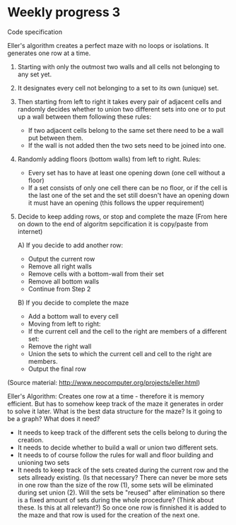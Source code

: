 # Weekly progress 3

Code specification

Eller's algorithm creates a perfect maze with no loops or isolations. It generates one row at a time. 
1. Starting with only the outmost two walls and all cells not belonging to any set yet.
2. It designates every cell not belonging to a set to its own (unique) set. 
3. Then starting from left to right it takes every pair of adjacent cells and randomly decides whether to union two different sets into one or to put up a wall between them following these rules:
    * If two adjacent cells belong to the same set there need to be a wall put between them.
    * If the wall is not added then the two sets need to be joined into one.
4. Randomly adding floors (bottom walls) from left to right. Rules:
    * Every set has to have at least one opening down (one cell without a floor)
    * If a set consists of only one cell there can be no floor, or if the cell is the last one of the set and the set still doesn't have an opening down it must have an opening (this follows the upper requirement)
5. Decide to keep adding rows, or stop and complete the maze (From here on down to the end of algoritm sepcification it is copy/paste from internet)
  
   A) If you decide to add another row:
     * Output the current row
     * Remove all right walls
     * Remove cells with a bottom-wall from their set
     * Remove all bottom walls
     * Continue from Step 2

   B) If you decide to complete the maze
     * Add a bottom wall to every cell
     * Moving from left to right:
     * If the current cell and the cell to the right are members of a different set:
     * Remove the right wall
     * Union the sets to which the current cell and cell to the right are members.
     * Output the final row
     
  (Source material: http://www.neocomputer.org/projects/eller.html)    



Eller's Algorithm:
Creates one row at a time - therefore it is memory efficient. But has to somehow keep track of the maze it generates in order to solve it later.
What is the best data structure for the maze? Is it going to be a graph? 
What does it need? 
* It needs to keep track of the different sets the cells belong to during the creation.
* It needs to decide whether to build a wall or union two different sets.
* It needs to of course follow the rules for wall and floor building and unioning two sets
* It needs to keep track of the sets created during the current row and the sets allready existing. (Is that necessary? There can never be more sets in one row than the size of the row (1), some sets will be eliminated during set union (2). Will the sets be "reused" after elimination so there is a fixed amount of sets during the whole procedure? (Think about these. Is this at all relevant?)
So once one row is finnished it is added to the maze and that row is used for the creation of the next one.
